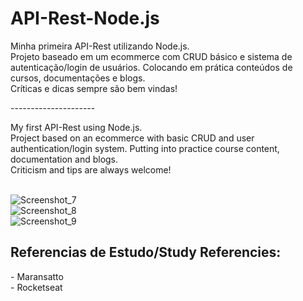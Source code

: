 # API-Rest-Node.js

Minha primeira API-Rest utilizando Node.js.<br>
Projeto baseado em um ecommerce com CRUD básico e sistema de autenticação/login de usuários. 
Colocando em prática conteúdos de cursos, documentações e blogs. <br>
Críticas e dicas sempre são bem vindas!

---------------------<br>

My first API-Rest using Node.js.<br>
Project based on an ecommerce with basic CRUD and user authentication/login system.
Putting into practice course content, documentation and blogs.<br>
Criticism and tips are always welcome!<br><br>


![Screenshot_7](https://user-images.githubusercontent.com/70829665/155050648-acb164ea-0ef4-4083-be3c-ac90a7ee3e4e.png)<br>
![Screenshot_8](https://user-images.githubusercontent.com/70829665/155050668-6ec6cdd5-f630-434f-8d41-7391a1881d03.png)<br>
![Screenshot_9](https://user-images.githubusercontent.com/70829665/155051432-60763804-423e-4952-a556-16d5f33f14b9.png)

<h2>Referencias de Estudo/Study Referencies:</h2>
- Maransatto<br>
- Rocketseat

